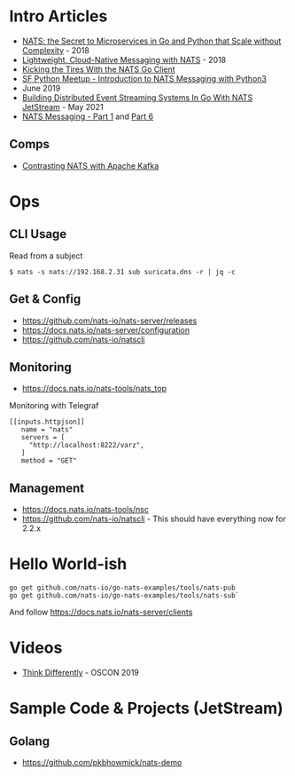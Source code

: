 # Intro Articles
- [NATS: the Secret to Microservices in Go and Python that Scale without Complexity](https://hansonkd.medium.com/nats-the-secret-to-microservices-in-go-and-python-that-scale-without-complexity-620f7ca66cc1) - 2018
- [Lightweight, Cloud-Native Messaging with NATS](https://medium.com/capital-one-tech/lightweight-cloud-native-messaging-with-nats-ad730ca2becf) - 2018
- [Kicking the Tires With the NATS Go Client](https://oswalt.dev/2019/09/kicking-the-tires-with-the-nats-go-client/)
- [SF Python Meetup - Introduction to NATS Messaging with Python3](https://www.slideshare.net/wallyqs/sf-python-meetup-introduction-to-nats-messaging-with-python3k)
- June 2019
- [Building Distributed Event Streaming Systems In Go With NATS JetStream](https://shijuvar.medium.com/building-distributed-event-streaming-systems-in-go-with-nats-jetstream-3938e6dc7a13) - May 2021
- [NATS Messaging - Part 1](https://choria.io/blog/post/2020/03/23/nats_patterns_1/) and [Part 6](https://choria.io/blog/post/2020/03/30/nats_patterns_6/)

## Comps
- [Contrasting NATS with Apache Kafka](https://itnext.io/contrasting-nats-with-apache-kafka-1d3bdb9aa767)

# Ops

## CLI Usage

Read from a subject

```
$ nats -s nats://192.168.2.31 sub suricata.dns -r | jq -c

```

##

## Get & Config
- https://github.com/nats-io/nats-server/releases
- https://docs.nats.io/nats-server/configuration
- https://github.com/nats-io/natscli

## Monitoring
- https://docs.nats.io/nats-tools/nats_top

Monitoring with Telegraf

```
[[inputs.httpjson]]
   name = "nats"
   servers = [
     "http://localhost:8222/varz",
   ]
   method = "GET"
```

## Management
- https://docs.nats.io/nats-tools/nsc
- https://github.com/nats-io/natscli - This should have everything now for 2.2.x

# Hello World-ish

```
go get github.com/nats-io/go-nats-examples/tools/nats-pub
go get github.com/nats-io/go-nats-examples/tools/nats-sub`
```

And follow https://docs.nats.io/nats-server/clients

# Videos
- [Think Differently](https://www.youtube.com/watch?v=ud-cdirF8OA) - OSCON 2019

# Sample Code & Projects (JetStream)
## Golang
- https://github.com/pkbhowmick/nats-demo

